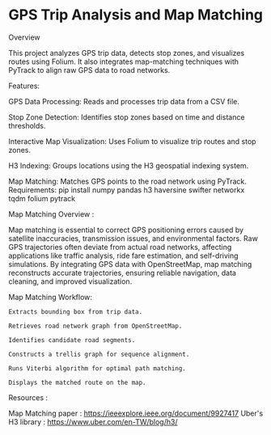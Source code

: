 # GPS Trip Analysis and Map Matching
Overview

This project analyzes GPS trip data, detects stop zones, and visualizes routes using Folium. It also integrates map-matching techniques with PyTrack to align raw GPS data to road networks.

Features:

  GPS Data Processing: Reads and processes trip data from a CSV file.
  
  Stop Zone Detection: Identifies stop zones based on time and distance thresholds.
  
  Interactive Map Visualization: Uses Folium to visualize trip routes and stop zones.
  
  H3 Indexing: Groups locations using the H3 geospatial indexing system.
  
  Map Matching: Matches GPS points to the road network using PyTrack.
Requirements:
  pip install numpy pandas h3 haversine swifter networkx tqdm folium pytrack
  
Map Matching Overview : 

  Map matching is essential to correct GPS positioning errors caused by satellite inaccuracies, transmission issues, and environmental factors. Raw GPS trajectories often deviate from actual road networks, affecting applications like traffic analysis, ride fare estimation, and self-driving simulations. By integrating GPS data with OpenStreetMap, map matching reconstructs accurate trajectories, ensuring reliable navigation, data cleaning, and improved visualization. 

Map Matching Workflow: 

    Extracts bounding box from trip data.
    
    Retrieves road network graph from OpenStreetMap.
    
    Identifies candidate road segments.
    
    Constructs a trellis graph for sequence alignment.
    
    Runs Viterbi algorithm for optimal path matching.
    
    Displays the matched route on the map.

Resources :

Map Matching paper : https://ieeexplore.ieee.org/document/9927417
Uber's H3 library : https://www.uber.com/en-TW/blog/h3/
